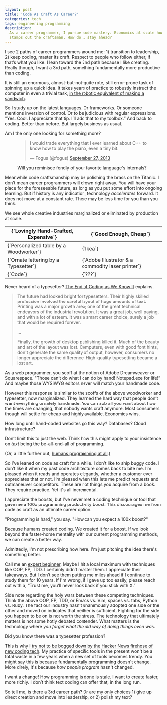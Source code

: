 ```yaml
---
layout: post
title: 'Code As Craft As Career?'
categories: tech
tags: engineering programming
description:
  As a career programmer, I pursue code mastery. Economics at scale however
  stamps out the craftsman. How do I stay ahead?
---
```


I see 2 paths of career programmers around me: 1) transition to leadership, 2)
keep coding, master its craft. Respect to people who follow either, if that’s
what you like. I lean toward the 2nd path because I like creating. Really
though, I want a 3rd path, something fundamentally more productive than coding.

It is still an enormous, almost-but-not-quite rote, still error-prone task of
spinning up a quick idea. It takes years of practice to robustly instruct the
computer in even a trivial task, [in the robotic equivalent of making a
sandwich][Imperative thinking and the making of sandwiches].

So I study up on the latest languages. Or frameworks. Or someone mentions
inversion of control. Or to be judicious with regular expressions. "Yes. Cool. I
appreciate that tip. I’ll add that to my toolbox.” And back to coding. Better
than before. But largely business as usual.

Am I the only one looking for something more?

<figure>
  <blockquote className="twitter-tweet" lang="en"><p>I would trade everything that I ever learned about C++ to know how to play the piano, even a tiny bit.</p>&mdash; Fogus (@fogus) <a href="https://twitter.com/fogus/statuses/383661140439363584">September 27, 2013</a></blockquote>
  <script async src="//platform.twitter.com/widgets.js" charSet="utf-8"></script>
  <figcaption>Will you reminisce fondly of your favorite language's internals?</figcaption>
</figure>

Meanwhile code craftsmanship may be polishing the brass on the Titanic. I don’t
mean career programmers will drown right away. You will have your place for the
foreseeable future, as long as you put some effort into ongoing learning. But if
history is any indication, technology _accelerates_ forward. It does not move at
a constant rate. There may be less time for you than you think.

We see whole creative industries marginalized or eliminated by production at
scale.

<table className='text-center'>
  <thead>
    <tr className='bg-gray-100'>
      <th className='border-b border-gray-500 px-4 py-2'>
        {`Lovingly Hand-Crafted, Expensive`}
      </th>
      <th className='border-b border-gray-500 border-l px-4 py-2'>
        {`Good Enough, Cheap`}
      </th>
    </tr>
  </thead>
  <tbody>
    <tr>
      <td className='border-b border-gray-500 px-4 py-2'>
        {`Personalized table by a Woodworker`}
      </td>
      <td className='border-b border-gray-500 border-l px-4 py-2'>
        {`Ikea`}
      </td>
    </tr>
    <tr>
      <td className='border-b border-gray-500 px-4 py-2'>
        {`Ornate lettering by a Typesetter`}
      </td>
      <td className='border-b border-gray-500 border-l px-4 py-2'>
        {`Adobe Illustrator & a commodity laser printer`}
      </td>
    </tr>
    <tr>
      <td className='border-gray-500 px-4 py-2'>
        {`Code`}
      </td>
      <td className='border-gray-500 border-l px-4 py-2'>
        {`???`}
      </td>
    </tr>
  </tbody>
</table>

Never heard of a typesetter? [The End of Coding as We Know It] explains.

> The future had looked bright for typesetters. Their highly skilled profession
> involved the careful layout of huge amounts of text. Printing was a major
> growth area; one of the great technical endeavors of the industrial
> revolution. It was a great job, well paying, and with a lot of esteem. It was
> a smart career choice, surely a job that would be required forever.
>
> …
>
> Finally, the growth of desktop publishing killed it. Much of the beauty and
> art of the layout was lost. Computers, even with good font hints, don't
> generate the same quality of output, however, consumers no longer appreciate
> the difference. High-quality typesetting became a lost art.

As a web programmer, you scoff at the notion of Adobe Dreamweaver or
Squarespace. "Those can’t do what I can do by hand! Notepad.exe for life!” And
maybe those WYSIWYG editors never will match your handmade code.

However this response is similar to the scoffs of the above woodworker and
typesetter, now marginalized. They learned the hard way that people don’t want
everything ornately handmade. You can sob all you want about how the times are
changing, that nobody wants craft anymore. Most consumers though will settle for
cheap and highly available. Economics wins.

How long until hand-coded websites go this way? Databases? Cloud infrastructure?

Don’t limit this to just the web. Think how this might apply to your insistence
on _text_ being the be-all-end-all of programming.

(Or, a little further out, [humans programming at all][Humans Need Not Apply].)

So I’ve leaned on code as craft for a while. I don’t like to ship buggy code. I
don’t like it when my past code architecture comes back to bite me. I’m pleased
when it reads and operates elegantly, whether a customer ever appreciates that
or not. I’m pleased when this lets me predict requests and outmaneuver
competitors. These are not things you acquire from a book. They require
practice. Yet it's all incremental.

I appreciate the boosts, but I’ve never met a coding technique or tool that gave
me a 100x programming productivity boost. This discourages me from code as craft
as an ultimate career option.

"Programming is hard," you say. "How can you expect a 100x boost?"

Because humans created coding. We created it for a boost. If we look beyond the
faster-horse mentality with our current programming methods, we can create a
better way.

Admittedly, I'm not prescribing how here. I'm just pitching the idea there's
something better.

Call me an [expert
beginner][How Developers Stop Learning: Rise of the Expert Beginner]. Maybe I
hit a local maximum with techniques like OOP, FP, TDD. I certainly didn’t master
them. I appreciate their takeaways. But I don’t see them putting me miles ahead
if I continue to study them for 10 years. If I'm wrong, if I gave up too easily,
please reach out with a, “Trust me, you’ll never look back if you stick with X.”

Side note regarding the holy wars between these competing techniques. Think the
above OOP, FP, TDD, or Emacs vs. Vim, spaces vs. tabs, Python vs. Ruby. The fact
our industry hasn’t unanimously adopted one side or the other and moved on
indicates that neither is sufficient. Fighting for the side you happen to be on
is not worth the stress. The technology that ultimately matters is not some
hotly debated contender. What matters is the technology where _you forget what
the old way of doing things even was_.

Did you know there was a typesetter profession?

This is why [I try not to be bogged down by the Hacker News firehose of new
coding tech][Ongoing Learning in Breadth & Depth]. My practice of specific tools
in the present won't be a total waste in a few years when a new set of tools
becomes trendy. You might say this is because fundamentally programming doesn't
change. More direly, it's because _how people program_ hasn't changed.

I want a change! How programming is done is stale. I want to create faster, more
richly. I don’t think text coding can offer that, in the long run.

So tell me, is there a 3rd career path? Or are my only choices 1) give up direct
creation and move into leadership, or 2) polish my text?

[Imperative thinking and the making of sandwiches]:
  http://www.lighttable.com/2014/07/18/imperative-thinking/
[The End of Coding as We Know It]:
  http://theprogrammersparadox.blogspot.ca/2009/04/end-of-coding-as-we-know-it.html
[Humans Need Not Apply]: https://www.youtube.com/watch?v=7Pq-S557XQU
[How Developers Stop Learning: Rise of the Expert Beginner]:
  http://www.daedtech.com/how-developers-stop-learning-rise-of-the-expert-beginner
[Ongoing Learning in Breadth & Depth]:
  /posts/ongoing-learning-in-breadth-&-depth/
